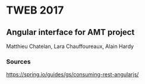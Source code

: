 # TWEB 2017

## Angular interface for AMT project
Matthieu Chatelan, Lara Chauffoureaux, Alain Hardy

### Sources

https://spring.io/guides/gs/consuming-rest-angularjs/
